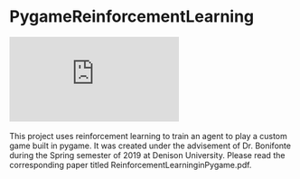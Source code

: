 # PygameReinforcementLearning
![Example State](https://github.com/thomasg8/PygameAlienReinforcementLearning/blob/master/Code/figs/ExState.pdf)

This project uses reinforcement learning to train an agent to play a custom game built in pygame. It was created under the advisement of Dr. Bonifonte during the Spring semester of 2019 at Denison University. Please read the corresponding paper titled ReinforcementLearninginPygame.pdf.
